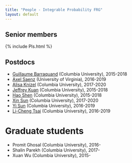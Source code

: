 ```yaml
---
title: "People - Integrable Probability FRG"
layout: default
---
```


## Senior members

{% include PIs.html %}

## Postdocs

- [Guillaume Barraquand][guil] (Columbia University), 2015-2018
- [Axel Saenz][axel] (University of Virginia), 2016-2019
- [Alisa Knizel][alisa] (Columbia University), 2017-2020
- [Jeffrey Kuan][jeff] (Columbia University), 2015-2018
- [Hao Shen][hao] (Columbia University), 2015-2018
- [Xin Sun][xin] (Columbia University), 2017-2020
- [Yi Sun][yi] (Columbia University), 2016-2019
- [Li-Cheng Tsai][licheng] (Columbia University), 2016-2019

# Graduate students

- Promit Ghosal (Columbia University), 2016-
- Shalin Parekh (Columbia University), 2017-
- Xuan Wu (Columbia University), 2015-


[jb]: http://www.math.lsa.umich.edu/~baik/Welcome.html
[ic]: http://www.math.columbia.edu/~corwin/
[vg]: http://www.mccme.ru/~vadicgor/
[ab]: http://math.mit.edu/people/profile.php?pid=1222
[lp]: http://faculty.virginia.edu/petrov/

[axel]: http://faculty.virginia.edu/saenz/
[guil]: http://math.columbia.edu/~barraquand/
[jeff]: http://www.math.columbia.edu/~kuan/
[xin]: http://math.mit.edu/~xinsun89/
[yi]: http://yisun.io/
[licheng]: https://lc-tsai.github.io/
[alisa]: https://math.mit.edu/~alisik/
[hao]: http://math.columbia.edu/~hshen/
